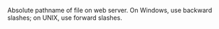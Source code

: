 Absolute pathname of file on web server.
On Windows, use backward slashes; on UNIX, use forward slashes.
